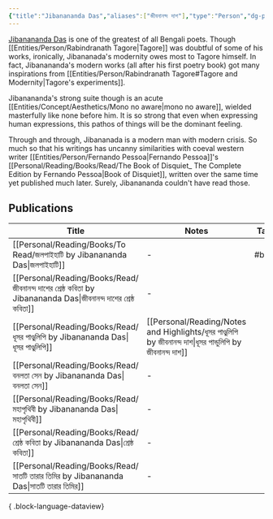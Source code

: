 ```yaml
---
{"title":"Jibanananda Das","aliases":["জীবনানন্দ দাশ"],"type":"Person","dg-publish":true,"dg-note-icon":2,"tags":["person","person/writer"],"updated":"2023-09-25T11:24:46+06:00","created":"2023-01-15T11:13:27+06:00","dg-path":"Entities/People/Jibanananda Das.md","permalink":"/entities/people/jibanananda-das/","dgPassFrontmatter":true,"noteIcon":2}
---
```


[Jibanananda Das](https://en.wikipedia.org/wiki/Jibanananda_Das) is one of the greatest of all Bengali poets. Though [[Entities/Person/Rabindranath Tagore\|Tagore]] was doubtful of some of his works, ironically, Jibananada's modernity owes most to Tagore himself. In fact, Jibanananda's modern works (all after his first poetry book) got many inspirations from [[Entities/Person/Rabindranath Tagore#Tagore and Modernity\|Tagore's experiments]].

Jibanananda's strong suite though is an acute [[Entities/Concept/Aesthetics/Mono no aware\|mono no aware]], wielded masterfully like none before him. It is so strong that even when expressing human expressions, this pathos of things will be the dominant feeling.

Through and through, Jibananada is a modern man with modern crisis. So much so that his writings has uncanny similarities with coeval western writer [[Entities/Person/Fernando Pessoa\|Fernando Pessoa]]'s [[Personal/Reading/Books/Read/The Book of Disquiet_ The Complete Edition by Fernando Pessoa\|Book of Disquiet]], written over the same time yet published much later. Surely, Jibanananda couldn't have read those.

## Publications

| Title                                                                                                              | Notes                                                                                                           | Tags  |
| ------------------------------------------------------------------------------------------------------------------ | --------------------------------------------------------------------------------------------------------------- | ----- |
| [[Personal/Reading/Books/To Read/জলপাইহাটি by Jibanananda Das\|জলপাইহাটি]]                                      | \-                                                                                                              | #book |
| [[Personal/Reading/Books/Read/জীবনানন্দ দাশের শ্রেষ্ঠ কবিতা by Jibanananda Das\|জীবনানন্দ দাশের শ্রেষ্ঠ কবিতা]] | \-                                                                                                              |       |
| [[Personal/Reading/Books/Read/ধূসর পাণ্ডুলিপি by Jibanananda Das\|ধূসর পাণ্ডুলিপি]]                             | [[Personal/Reading/Notes and Highlights/ধূসর পাণ্ডুলিপি by জীবনানন্দ দাশ\|ধূসর পান্ডুলিপি by জীবনানন্দ দাশ]] |       |
| [[Personal/Reading/Books/Read/বনলতা সেন by Jibanananda Das\|বনলতা সেন]]                                         | \-                                                                                                              |       |
| [[Personal/Reading/Books/Read/মহাপৃথিবী by Jibanananda Das\|মহাপৃথিবী]]                                         | \-                                                                                                              |       |
| [[Personal/Reading/Books/Read/শ্রেষ্ঠ কবিতা by Jibanananda Das\|শ্রেষ্ঠ কবিতা]]                                 | \-                                                                                                              |       |
| [[Personal/Reading/Books/Read/সাতটি তারার তিমির by Jibanananda Das\|সাতটি তারার তিমির]]                         | \-                                                                                                              |       |

{ .block-language-dataview}